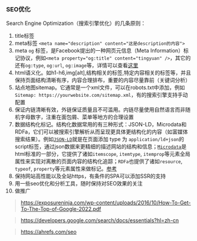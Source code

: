 ### SEO优化

Search Engine Optimization（搜索引擎优化）的几条原则：

1. title标签
2. meta标签 `<meta name="description" content="这是description的内容">`
3. meta `og` 标签，是Facebook提出的一种网页元信息（Meta Information）标记协议，例如`<meta property="og:title" content="tingyuan" />`，其它的还有`og:type`, `og:url`, `og:image`等，详情可以查看[这里](https://ogp.me)
4. html语义化。如h1-h6,img[alt],结构相关的标签,特定内容相关的标签等，并且保持页面结构清晰有序，内容合理排布，重要的内容尽量靠前（关键词分析）
5. 站点地图sitemap。它通常是一个xml文件，可以在robots.txt中添加，例如`Sitemap: https://yourwebsite.com/sitemap.xml`，有的搜索引擎支持手动配置
6. 保证内链清晰有效，外链保证质量且不可滥用。内链尽量使用自然语言而非随机字母数字，注重在面包屑、菜单等地方的合理设置
7. 数据结构化标记。结构化数据常用的有三种形式：JSON-LD，Microdata和RDFa，它们可以被搜索引擎解析从而呈现更具体更结构化的内容（如富媒体搜索结果）。例如[`JSON-LD`](https://json-ld.org/)就是在页面添加 type 为 `application/ld+json`的script标签，通过json数据来更精细的描述网站的结构和信息；[`Microdata`](https://developer.mozilla.org/en-US/docs/Web/HTML/Microdata)是html标准的一部分，它提供了诸如`itemscope`, `itemtype`, `itemprop`等元素全局属性来实现对离散的页面内容的结构化追踪；`RDFa`也提供了诸如`resource`, `typeof`, `property`等元素属性来做标记。[参考](https://developers.google.com/search/docs/appearance/structured-data/intro-structured-data?hl=zh-cn)
8. 保持网站高性能以及全站https，有条件的SPA可以添加SSR的支持
9. 用一些seo优化和分析工具，随时保持对SEO效果的关注
10. 做推广

> https://exposureninja.com/wp-content/uploads/2016/10/How-To-Get-To-The-Top-of-Google-2022.pdf

> https://developers.google.com/search/docs/essentials?hl=zh-cn

> https://ahrefs.com/seo
